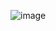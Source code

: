 ![image](https://github.com/varad177/React-redux-practice/assets/120305094/33ffe3a1-a1b6-45d1-aee1-dc6a06b83025)
